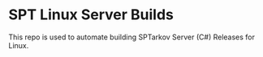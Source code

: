 # SPT Linux Server Builds

This repo is used to automate building SPTarkov Server (C#) Releases for Linux.